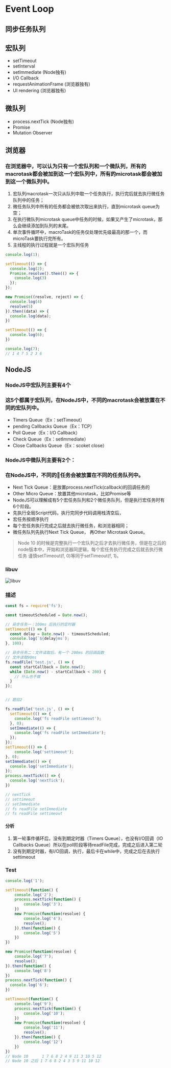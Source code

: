 # Event Loop

## 同步任务队列

## 宏队列
- setTimeout
- setInterval
- setImmediate (Node独有)
- I/O Callback
- requestAnimationFrame (浏览器独有)
- UI rendering (浏览器独有)

## 微队列
- process.nextTick (Node独有)
- Promise
- Mutation Observer

## 浏览器
### 在浏览器中，可以认为只有一个宏队列和一个微队列，所有的macrotask都会被加到这一个宏队列中，所有的microtask都会被加到这一个微队列中。
1. 宏队列macrotask一次只从队列中取一个任务执行，执行完后就去执行微任务队列中的任务；
2. 微任务队列中所有的任务都会被依次取出来执行，直到microtask queue为空；
3. 在执行微队列microtask queue中任务的时候，如果又产生了microtask，那么会继续添加到队列的末尾。
4. 单次事件循环中，macroTask的任务仅处理优先级最高的那一个，而microTask要执行完所有。
5. 主线程的执行过程就是一个宏队列任务

```ts
console.log(1);

setTimeout(() => {
  console.log(2);
  Promise.resolve().then(() => {
    console.log(3)
  });
});

new Promise((resolve, reject) => {
  console.log(4)
  resolve(5)
}).then((data) => {
  console.log(data);
})

setTimeout(() => {
  console.log(6);
})

console.log(7);
// 1 4 7 5 2 3 6
```


## NodeJS

### NodeJS中宏队列主要有4个
### 这5个都属于宏队列，在NodeJS中，不同的macrotask会被放置在不同的宏队列中。
- Timers Queue（Ex：setTimeout）
- pending Callbacks Queue（Ex：TCP）
- Poll Queue（Ex：I/O Callback）
- Check Queue（Ex：setImmediate）
- Close Callbacks Queue（Ex：scoket close）

### NodeJS中微队列主要有2个：
### 在NodeJS中，不同的任务会被放置在不同的任务队列中。
- Next Tick Queue：是放置process.nextTick(callback)的回调任务的
- Other Micro Queue：放置其他microtask，比如Promise等
- NodeJS可以理解成有5个宏任务队列和2个微任务队列，但是执行宏任务时有6个阶段。
- 先执行全局Script代码，执行完同步代码调用栈清空后，
- 宏任务按顺序执行
- 每个宏任务执行完成之后就去执行微任务，和浏览器相同；
- 微任务队列先执行Next Tick Queue， 再Other Microtask Queue。
  
> Node 10 的时候是完整执行一个宏队列之后才去执行微任务，但是在之后的node版本中，开始和浏览器同逻辑，每个宏任务执行完成之后就去执行微任务
> 谨慎setTimeout(f, 0)等同于setTimeout(f, 1)。

### libuv
![libuv](./resource/libuv.jpg)

### 描述

```ts
const fs = require('fs');

const timeoutScheduled = Date.now();

// 异步任务一：100ms 后执行的定时器
setTimeout(() => {
  const delay = Date.now() - timeoutScheduled;
  console.log(`${delay}ms`);
}, 100);

// 异步任务二：文件读取后，有一个 200ms 的回调函数
// 文件读取90ms
fs.readFile('test.js', () => {
  const startCallback = Date.now();
  while (Date.now() - startCallback < 200) {
    // 什么也不做
  }
});


// 题目2

fs.readFile('test.js', () => {
  setTimeout(() => {
    console.log('fs readFile settimeout');
  }, 0);
  setImmediate(() => {
    console.log('fs readFile setImmediate');
  });
});
setTimeout(() => {
    console.log('settimeout');
}, 0);
setImmediate(() => {
  console.log('setImmediate');
});
process.nextTick(() => {
  console.log('nextTick');
})

// nextTick
// settimeout
// setImmediate
// fs readFile setImmediate
// fs readFile settimeout

```
#### 分析
1. 第一轮事件循环后，没有到期定时器（Timers Queue），也没有I/O回调（IO Callbacks Queue）所以在poll阶段等待readFile完成，完成之后进入第二轮
2. 没有到期定时器，有I/O回调，执行，最后卡在while中，完成之后在去执行settimeout

### Test
```ts
console.log('1');

setTimeout(function() {
    console.log('2');
    process.nextTick(function() {
        console.log('3');
    })
    new Promise(function(resolve) {
        console.log('4');
        resolve();
    }).then(function() {
        console.log('5')
    })
})

new Promise(function(resolve) {
    console.log('7');
    resolve();
}).then(function() {
    console.log('8')
})
process.nextTick(function() {
  console.log('6');
})

setTimeout(function() {
    console.log('9');
    process.nextTick(function() {
        console.log('10');
    })
    new Promise(function(resolve) {
        console.log('11');
        resolve();
    }).then(function() {
        console.log('12')
    })
})
// Node 10  	1 7 6 8 2 4 9 11 3 10 5 12
// Node 10 之后 1 7 6 8 2 4 3 5 9 11 10 12
```



